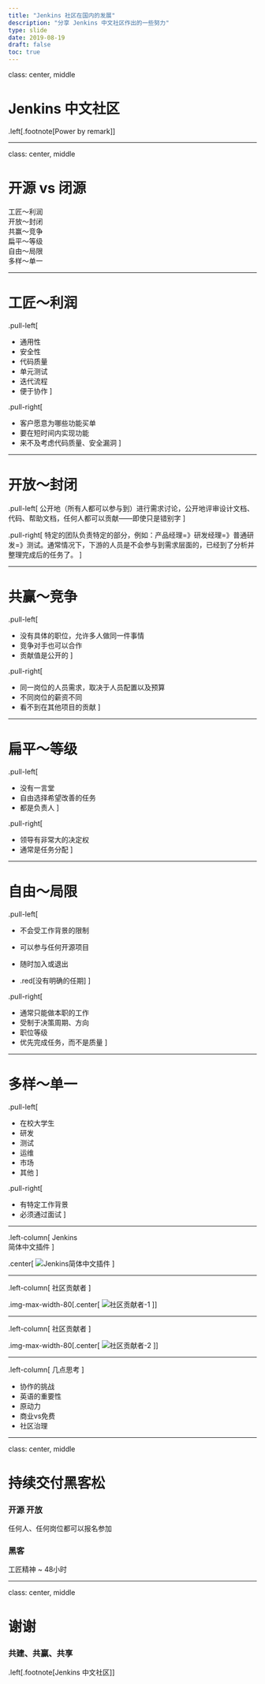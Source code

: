 ```yaml
---
title: "Jenkins 社区在国内的发展"
description: "分享 Jenkins 中文社区作出的一些努力"
type: slide
date: 2019-08-19
draft: false
toc: true
---
```


class: center, middle
# Jenkins 中文社区

.left[.footnote[Power by remark]]

---
class: center, middle
# 开源 vs 闭源

工匠～利润  
开放～封闭  
共赢～竞争  
扁平～等级  
自由～局限  
多样～单一

---
# 工匠～利润

.pull-left[
* 通用性  
* 安全性  
* 代码质量  
* 单元测试  
* 迭代流程
* 便于协作
]

.pull-right[
* 客户愿意为哪些功能买单
* 要在短时间内实现功能
* 来不及考虑代码质量、安全漏洞
]

---
# 开放～封闭

.pull-left[
公开地（所有人都可以参与到）进行需求讨论，公开地评审设计文档、代码、帮助文档，任何人都可以贡献——即使只是错别字
]

.pull-right[
特定的团队负责特定的部分，例如：产品经理=》研发经理=》普通研发=》测试。通常情况下，下游的人员是不会参与到需求层面的，已经到了分析并整理完成后的任务了。
]

---
# 共赢～竞争

.pull-left[
* 没有具体的职位，允许多人做同一件事情
* 竞争对手也可以合作
* 贡献值是公开的
]

.pull-right[
* 同一岗位的人员需求，取决于人员配置以及预算
* 不同岗位的薪资不同
* 看不到在其他项目的贡献
]

---
# 扁平～等级

.pull-left[
* 没有一言堂
* 自由选择希望改善的任务
* 都是负责人
]

.pull-right[
* 领导有非常大的决定权
* 通常是任务分配
]

---
# 自由～局限

.pull-left[
* 不会受工作背景的限制
* 可以参与任何开源项目
* 随时加入或退出


* .red[没有明确的任期]
]

.pull-right[
* 通常只能做本职的工作
* 受制于决策周期、方向
* 职位等级
* 优先完成任务，而不是质量
]

---
# 多样～单一

.pull-left[
* 在校大学生
* 研发
* 测试
* 运维
* 市场
* 其他
]

.pull-right[
* 有特定工作背景
* 必须通过面试
]

---
.left-column[
Jenkins  
简体中文插件
]

.center[
![Jenkins简体中文插件](jenkins-chinese-plugin.jpg)
]

---
.left-column[
社区贡献者
]

.img-max-width-80[.center[
![社区贡献者-1](jenkins-zh-github-contributors-1.jpg)
]]

---
.left-column[
社区贡献者
]

.img-max-width-80[.center[
![社区贡献者-2](jenkins-zh-github-contributors-2.jpg)
]]

---
.left-column[
几点思考
]

* 协作的挑战
* 英语的重要性
* 原动力
* 商业vs免费
* 社区治理

---
class: center, middle
# 持续交付黑客松
### 开源 开放
任何人、任何岗位都可以报名参加
### 黑客
工匠精神 ~ 48小时

---
class: center, middle
# 谢谢
### 共建、共赢、共享

.left[.footnote[Jenkins 中文社区]]
